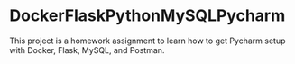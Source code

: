 # DockerFlaskPythonMySQLPycharm
This project is a homework assignment to learn how to get Pycharm setup with Docker, Flask, MySQL, and Postman. 
